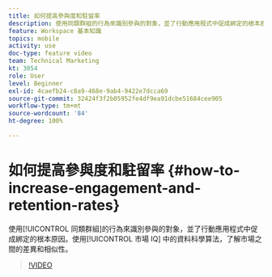 ```yaml
---
title: 如何提高參與度和駐留率
description: 使用同類群組的行為來識別參與的對象，並了行動應用程式中促成綁定的根本原因。使用市場 IQ 中的資料科學算法，了解市場之間的差異和相似性。
feature: Workspace 基本知識
topics: mobile
activity: use
doc-type: feature video
team: Technical Marketing
kt: 3054
role: User
level: Beginner
exl-id: 4caefb24-c8a9-468e-9ab4-9422e7dcca69
source-git-commit: 32424f3f2b05952fe4df9ea91dcbe51684cee905
workflow-type: tm+mt
source-wordcount: '84'
ht-degree: 100%

---
```


# 如何提高參與度和駐留率 {#how-to-increase-engagement-and-retention-rates}

使用[!UICONTROL 同類群組]的行為來識別參與的對象，並了行動應用程式中促成綁定的根本原因。使用[!UICONTROL 市場 IQ] 中的資料科學算法，了解市場之間的差異和相似性。

>[!VIDEO](https://video.tv.adobe.com/v/27825/?quality=12)
